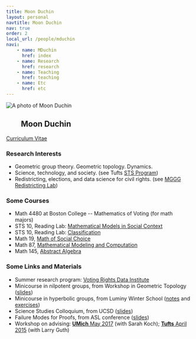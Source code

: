 ```yaml
---
title: Moon Duchin
layout: personal
navtitle: Moon Duchin
nav: true
order: 2
local_url: /people/mduchin
navi:
    - name: MDuchin
      href: index
    - name: Research
      href: research
    - name: Teaching
      href: teaching
    - name: Etc
      href: etc
---
```


<!-- ## Moon Duchin -->

<dl class="bio-list">
    <dt class="bio__img-container">
        <img
            src="/uploads/duchin.jpg"
            class="bio__img"
            alt="A photo of Moon Duchin"
        />
    </dt>
    <dd class="bio__body">
      <h2>Moon Duchin</h2>
    </dd>
</dl>


[Curriculum Vitae](docs/Duchin-CV-2022.pdf) <br>


### Research Interests

* Geometric group theory. Geometric topology. Dynamics.
* Science, technology, and society. (see Tufts [STS Program](https://as.tufts.edu/sts/))
* Redistricting, elections, and data science for civil rights. (see [MGGG Redistricting Lab](https://mggg.org))

### Some Courses

* Math 4480 at Boston College -- Mathematics of Voting (for math majors)
* STS 10, Reading Lab: [Mathematical Models in Social Context](https://sites.tufts.edu/models/)
* STS 10, Reading Lab: [Classification](https://sites.tufts.edu/classification/)
* Math 19, [Math of Social Choice](https://sites.tufts.edu/socialchoice/)
* Math 87, [Mathematical Modeling and Computation](https://sites.tufts.edu/mathmodels/)
* Math 145, [Abstract Algebra](https://sites.tufts.edu/algebra/)


### Some Links and Materials

* Summer research program: [Voting Rights Data Institute](https://sites.tufts.edu/vrdi/)
* Minicourse in nilpotent groups, from Workshop in Geometric Topology ([slides](docs/nilpotent-provo.pdf))
* Minicourse in hyperbolic groups, from Luminy Winter School ([notes](docs/hyp-groups-course.pdf) and [exercises](docs/hyp-groups-exercises.pdf))
* Science Studies Colloquium, from UCSD ([slides](docs/ucsd-pennsylvania.pdf))
* Failure Modes for Proofs, from ASL conference ([slides](docs/proof-fail.pdf))
* Workshop on advising: [**UMich** May 2017](http://www-personal.umich.edu/~kochsc/workshop.html) (with Sarah Koch); [**Tufts** April 2015](http://mduchin.math.tufts.edu/mwgam/) (with Larry Guth) 

